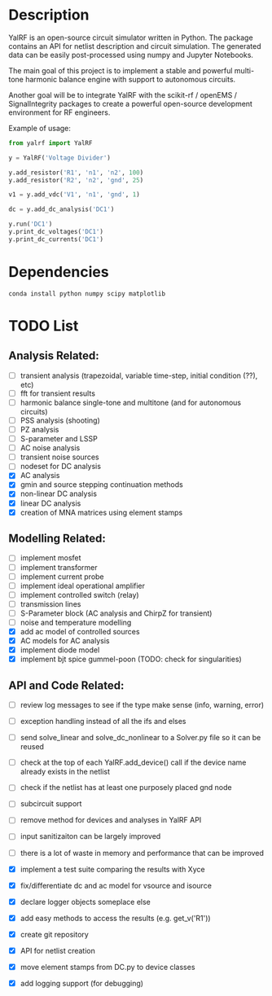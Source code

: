 # Description

YalRF is an open-source circuit simulator written in Python. The package contains an API for netlist description and circuit simulation. The generated data can be easily post-processed using numpy and Jupyter Notebooks.

The main goal of this project is to implement a stable and powerful multi-tone harmonic balance engine with support to autonomous circuits.

Another goal will be to integrate YalRF with the scikit-rf / openEMS / SignalIntegrity packages to create a powerful open-source development environment for RF engineers.

Example of usage:
```python
from yalrf import YalRF

y = YalRF('Voltage Divider')

y.add_resistor('R1', 'n1', 'n2', 100)
y.add_resistor('R2', 'n2', 'gnd', 25)

v1 = y.add_vdc('V1', 'n1', 'gnd', 1)

dc = y.add_dc_analysis('DC1')

y.run('DC1')
y.print_dc_voltages('DC1')
y.print_dc_currents('DC1')
```

# Dependencies

`conda install python numpy scipy matplotlib`

# TODO List

## Analysis Related:
- [ ] transient analysis (trapezoidal, variable time-step, initial condition (??), etc)
- [ ] fft for transient results
- [ ] harmonic balance single-tone and multitone (and for autonomous circuits)
- [ ] PSS analysis (shooting)
- [ ] PZ analysis
- [ ] S-parameter and LSSP
- [ ] AC noise analysis
- [ ] transient noise sources
- [ ] nodeset for DC analysis
- [x] AC analysis
- [x] gmin and source stepping continuation methods
- [x] non-linear DC analysis
- [x] linear DC analysis
- [x] creation of MNA matrices using element stamps

## Modelling Related:
- [ ] implement mosfet
- [ ] implement transformer
- [ ] implement current probe
- [ ] implement ideal operational amplifier
- [ ] implement controlled switch (relay)
- [ ] transmission lines
- [ ] S-Parameter block (AC analysis and ChirpZ for transient)
- [ ] noise and temperature modelling
- [x] add ac model of controlled sources
- [x] AC models for AC analysis
- [x] implement diode model
- [x] implement bjt spice gummel-poon (TODO: check for singularities)

## API and Code Related:
- [ ] review log messages to see if the type make sense (info, warning, error)
- [ ] exception handling instead of all the ifs and elses
- [ ] send solve_linear and solve_dc_nonlinear to a Solver.py file so it can be reused
- [ ] check at the top of each YalRF.add_device() call if the device name already exists in the netlist
- [ ] check if the netlist has at least one purposely placed gnd node
- [ ] subcircuit support
- [ ] remove method for devices and analyses in YalRF API
- [ ] input sanitizaiton can be largely improved
- [ ] there is a lot of waste in memory and performance that can be improved
- [x] implement a test suite comparing the results with Xyce
- [x] fix/differentiate dc and ac model for vsource and isource
- [x] declare logger objects someplace else
- [x] add easy methods to access the results (e.g. get_v('R1'))
- [x] create git repository
- [x] API for netlist creation
- [x] move element stamps from DC.py to device classes
- [x] add logging support (for debugging)


